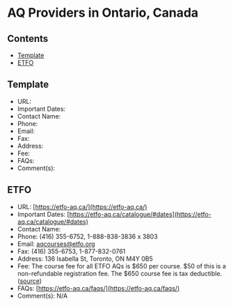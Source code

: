 # AQ Providers in Ontario, Canada

## Contents

- [Template](#template)
- [ETFO](#etfo)

[comment]: # (The TOC is created at http://ecotrust-canada.github.io/markdown-toc/. Do not delete this comment!)

## Template

- URL: 
- Important Dates: 
- Contact Name: 
- Phone: 
- Email: 
- Fax: 
- Address: 
- Fee: 
- FAQs: 
- Comment(s): 

## ETFO

- URL: [https://etfo-aq.ca/](https://etfo-aq.ca/)
- Important Dates: [https://etfo-aq.ca/catalogue/#dates](https://etfo-aq.ca/catalogue/#dates)
- Contact Name: 
- Phone: (416) 355-6752, 1-888-838-3836 x 3803
- Email: aqcourses@etfo.org
- Fax: (416) 355-6753, 1-877-832-0761
- Address: 136 Isabella St, Toronto, ON M4Y 0B5
- Fee: The course fee for all ETFO AQs is $650 per course. $50 of this is a non-refundable registration fee. The $650 course fee is tax deductible. ([source](https://etfo-aq.ca/faqs/))
- FAQs: [https://etfo-aq.ca/faqs/](https://etfo-aq.ca/faqs/)
- Comment(s): N/A


